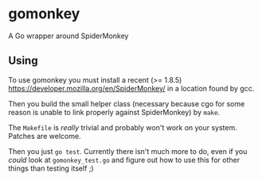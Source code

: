 # gomonkey

A Go wrapper around SpiderMonkey

## Using

To use gomonkey you must install a recent (>= 1.8.5) https://developer.mozilla.org/en/SpiderMonkey/ in a location found by gcc.

Then you build the small helper class (necessary because cgo for some reason is unable to link properly against SpiderMonkey) by `make`.

The `Makefile` is *really* trivial and probably won't work on your system. Patches are welcome.

Then you just `go test`. Currently there isn't much more to do, even if you *could* look at `gomonkey_test.go` and figure out how to use this for other things than testing itself ;)
